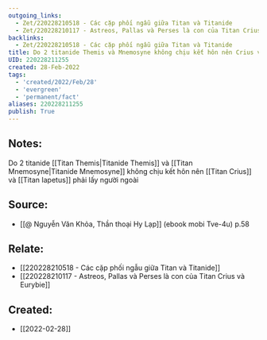 ```yaml
---
outgoing_links:
  - Zet/220228210518 - Các cặp phối ngẫu giữa Titan và Titanide
  - Zet/220228210117 - Astreos, Pallas và Perses là con của Titan Crius và Eurybie
backlinks:
  - Zet/220228210518 - Các cặp phối ngẫu giữa Titan và Titanide
title: Do 2 titanide Themis và Mnemosyne không chịu kết hôn nên Crius và Iapetus phải lấy người ngoài
UID: 220228211255
created: 28-Feb-2022
tags:
  - 'created/2022/Feb/28'
  - 'evergreen'
  - 'permanent/fact'
aliases: 220228211255
publish: True
---
```

## Notes:
Do 2 titanide [[Titan Themis|Titanide Themis]] và [[Titan Mnemosyne|Titanide Mnemosyne]] không chịu kết hôn nên [[Titan Crius]] và [[Titan Iapetus]] phải lấy người ngoài

## Source:
- [[@ Nguyễn Văn Khỏa, Thần thoại Hy Lạp]] (ebook mobi Tve-4u) p.58

## Relate:
- [[220228210518 - Các cặp phối ngẫu giữa Titan và Titanide]]
- [[220228210117 - Astreos, Pallas và Perses là con của Titan Crius và Eurybie]]
## Created:
- [[2022-02-28]]
